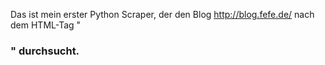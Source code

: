 Das ist mein erster Python Scraper, der den Blog http://blog.fefe.de/ nach dem HTML-Tag "<h3>" durchsucht.
